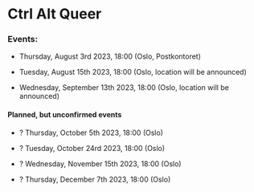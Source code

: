 # Ctrl Alt Queer

### Events:

- Thursday, August 3rd 2023, 18:00 (Oslo, Postkontoret)

- Tuesday, August 15th 2023, 18:00 (Oslo, location will be announced)

- Wednesday, September 13th 2023, 18:00 (Oslo, location will be announced)


#### Planned, but unconfirmed events

- ? Thursday, October 5th 2023, 18:00 (Oslo)

- ? Tuesday, October 24rd 2023, 18:00 (Oslo)

- ? Wednesday, November 15th 2023, 18:00 (Oslo)

- ? Thursday, December 7th 2023, 18:00 (Oslo)
